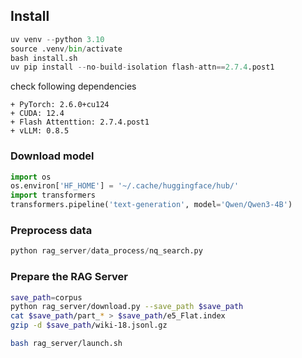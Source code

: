 ## Install 
```python 
uv venv --python 3.10
source .venv/bin/activate
bash install.sh
uv pip install --no-build-isolation flash-attn==2.7.4.post1
```

check following dependencies
```
+ PyTorch: 2.6.0+cu124
+ CUDA: 12.4
+ Flash Attenttion: 2.7.4.post1
+ vLLM: 0.8.5
```

### Download model
```python
import os
os.environ['HF_HOME'] = '~/.cache/huggingface/hub/'
import transformers
transformers.pipeline('text-generation', model='Qwen/Qwen3-4B')
```

### Preprocess data
```python 
python rag_server/data_process/nq_search.py
```

### Prepare the RAG Server
```bash
save_path=corpus
python rag_server/download.py --save_path $save_path
cat $save_path/part_* > $save_path/e5_Flat.index
gzip -d $save_path/wiki-18.jsonl.gz
```
```bash
bash rag_server/launch.sh
```
